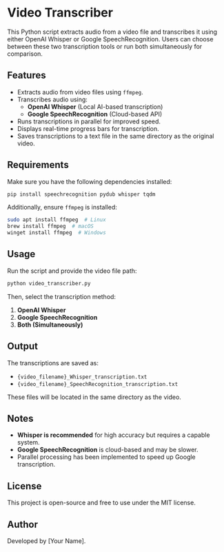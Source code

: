 # Video Transcriber

This Python script extracts audio from a video file and transcribes it using either OpenAI Whisper or Google SpeechRecognition. Users can choose between these two transcription tools or run both simultaneously for comparison.

## Features
- Extracts audio from video files using `ffmpeg`.
- Transcribes audio using:
  - **OpenAI Whisper** (Local AI-based transcription)
  - **Google SpeechRecognition** (Cloud-based API)
- Runs transcriptions in parallel for improved speed.
- Displays real-time progress bars for transcription.
- Saves transcriptions to a text file in the same directory as the original video.

## Requirements
Make sure you have the following dependencies installed:
```bash
pip install speechrecognition pydub whisper tqdm
```
Additionally, ensure `ffmpeg` is installed:
```bash
sudo apt install ffmpeg  # Linux
brew install ffmpeg  # macOS
winget install ffmpeg  # Windows
```

## Usage
Run the script and provide the video file path:
```bash
python video_transcriber.py
```
Then, select the transcription method:
1. **OpenAI Whisper**
2. **Google SpeechRecognition**
3. **Both (Simultaneously)**

## Output
The transcriptions are saved as:
- `{video_filename}_Whisper_transcription.txt`
- `{video_filename}_SpeechRecognition_transcription.txt`

These files will be located in the same directory as the video.

## Notes
- **Whisper is recommended** for high accuracy but requires a capable system.
- **Google SpeechRecognition** is cloud-based and may be slower.
- Parallel processing has been implemented to speed up Google transcription.

## License
This project is open-source and free to use under the MIT license.

## Author
Developed by [Your Name].

